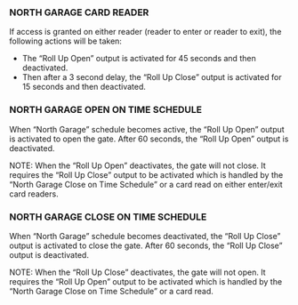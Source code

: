 ### NORTH GARAGE CARD READER
If access is granted on either reader (reader to enter or reader to exit), the following actions will be taken:
* The “Roll Up Open” output is activated for 45 seconds and then deactivated.
* Then after a 3 second delay, the “Roll Up Close” output is activated for 15 seconds and then deactivated.

### NORTH GARAGE OPEN ON TIME SCHEDULE
When “North Garage” schedule becomes active, the “Roll Up Open” output is activated to open the gate. After 60 seconds, the “Roll Up Open” output is deactivated.

NOTE: When the “Roll Up Open” deactivates, the gate will not close. It requires the “Roll Up Close” output to be activated which is handled by the “North Garage Close on Time Schedule” or a card read on either enter/exit card readers. 

### NORTH GARAGE CLOSE ON TIME SCHEDULE
When “North Garage” schedule becomes deactivated, the “Roll Up Close” output is activated to close the gate. After 60 seconds, the “Roll Up Close” output is deactivated.

NOTE: When the “Roll Up Close” deactivates, the gate will not open. It requires the “Roll Up Open” output to be activated which is handled by the “North Garage Close on Time Schedule” or a card read. 

